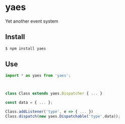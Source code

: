 # yaes

Yet another event system

## Install

```sh
$ npm install yaes
```

## Use

```js
import * as yaes from 'yaes';



class Class extends yaes.Dispatcher { ... }

const data = { ... };

Class.addListener('type', e => { ... })
Class.dispatch(new yaes.Dispatchable('type',data));

```
